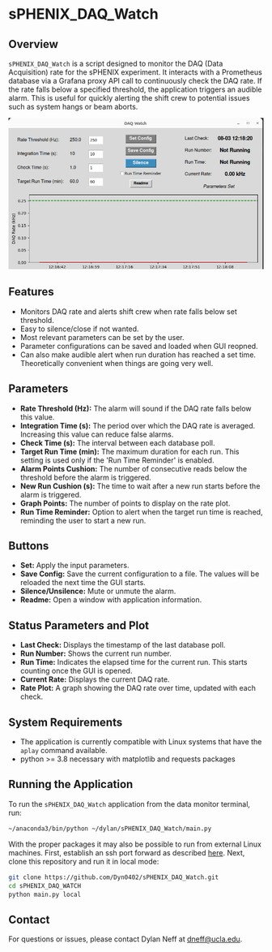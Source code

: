 # sPHENIX_DAQ_Watch

## Overview

`sPHENIX_DAQ_Watch` is a script designed to monitor the DAQ (Data Acquisition) rate for the sPHENIX experiment. It interacts with a Prometheus database via a Grafana proxy API call to continuously check the DAQ rate. If the rate falls below a specified threshold, the application triggers an audible alarm. This is useful for quickly alerting the shift crew to potential issues such as system hangs or beam aborts.

![sPHENIX DAQ Watch GUI](./images/GUI_screenshot.png)

## Features

- Monitors DAQ rate and alerts shift crew when rate falls below set threshold.
- Easy to silence/close if not wanted.
- Most relevant parameters can be set by the user.
- Parameter configurations can be saved and loaded when GUI reopned.
- Can also make audible alert when run duration has reached a set time. Theoretically convenient when things are going very well.

## Parameters

- **Rate Threshold (Hz):** The alarm will sound if the DAQ rate falls below this value.
- **Integration Time (s):** The period over which the DAQ rate is averaged. Increasing this value can reduce false alarms.
- **Check Time (s):** The interval between each database poll.
- **Target Run Time (min):** The maximum duration for each run. This setting is used only if the 'Run Time Reminder' is enabled.
- **Alarm Points Cushion:** The number of consecutive reads below the threshold before the alarm is triggered.
- **New Run Cushion (s):** The time to wait after a new run starts before the alarm is triggered.
- **Graph Points:** The number of points to display on the rate plot.
- **Run Time Reminder:** Option to alert when the target run time is reached, reminding the user to start a new run.

## Buttons

- **Set:** Apply the input parameters.
- **Save Config:** Save the current configuration to a file. The values will be reloaded the next time the GUI starts.
- **Silence/Unsilence:** Mute or unmute the alarm.
- **Readme:** Open a window with application information.

## Status Parameters and Plot

- **Last Check:** Displays the timestamp of the last database poll.
- **Run Number:** Shows the current run number.
- **Run Time:** Indicates the elapsed time for the current run. This starts counting once the GUI is opened.
- **Current Rate:** Displays the current DAQ rate.
- **Rate Plot:** A graph showing the DAQ rate over time, updated with each check.

## System Requirements

- The application is currently compatible with Linux systems that have the `aplay` command available.
- python >= 3.8 necessary with matplotlib and requests packages

## Running the Application

To run the `sPHENIX_DAQ_Watch` application from the data monitor terminal, run:
```sh
~/anaconda3/bin/python ~/dylan/sPHENIX_DAQ_Watch/main.py
```

With the proper packages it may also be possible to run from external Linux machines. First, establish an ssh port forward as described [here](https://wiki.sphenix.bnl.gov/index.php/Operation_Analytics_Site_(Grafana)). Next, clone this repository and run it in local mode:
```sh
git clone https://github.com/Dyn0402/sPHENIX_DAQ_Watch.git
cd sPHENIX_DAQ_WATCH
python main.py local
```

## Contact

For questions or issues, please contact Dylan Neff at [dneff@ucla.edu](mailto:dneff@ucla.edu).
